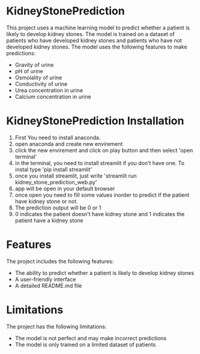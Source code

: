 # KidneyStonePrediction
This project uses a machine learning model to predict whether a patient is likely to develop kidney stones. 
The model is trained on a dataset of patients who have developed kidney stones and patients who have not 
developed kidney stones. The model uses the following features to make predictions:

  * Gravity of urine
  * pH of urine
  * Osmolality of urine
  * Conductivity of urine
  * Urea concentration in urine
  * Calcium concentration in urine


# KidneyStonePrediction Installation
1. First You need to install anaconda.
2. open anaconda and create new envirement
3. click the new envirement and click on play button and then select 'open terminal'
4. in the terminal, you need to install streamlit if you don't have one. To instal type 'pip install streamlit'
5. once you install streamlit,  just write 'streamlit run kidney_stone_prediction_web.py'
6. app will be open in your default browser
7. once open you need to fill some values inorder to predict if the patient have kidney stone or not.
8. The prediction output will be 0 or 1
9. 0 indicates the patient doesn't have kidney stone and 1 indicates the patient have a kidney stone


# Features
The project includes the following features:

* The ability to predict whether a patient is likely to develop kidney stones
* A user-friendly interface
* A detailed README.md file

# Limitations
The project has the following limitations:

* The model is not perfect and may make incorrect predictions
* The model is only trained on a limited dataset of patients

